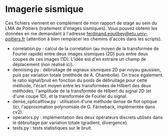 # Imagerie sismique

Ces fichiers viennent en complément de mon rapport de stage au sein du LMA de Poitiers (traitement d'images sismiques).
Vous pouvez obtenir les données en me demandant à l'adresse ferdinand.equilbey@etu.univ-poitiers.fr (attention à bien remplacer les chemins d'accès dans les scripts).

- correlation.py : calcul de la correlation (au moyen de la transformée de Fourier rapide) entre deux images sismiques (2D) puis entre deux coupes de ces images (1D). L'idée est d'en extraire un champ de déplacement (non réalisé ici).
- denoising.py : débruitage de signaux sismiques 2D par noyau gaussien, puis par variation totale (méthode de A. Chambolle). On trace également le ratio signal/bruit en fonction du poids de débruitage pour cette méthode, l'écart moyen entre les transformées de Hilbert des deux méthodes, l'amplitude de la transformée de Hilbert du signal 2D (et d'une coupe 1D), et la transformée de Fourier du signal.
- dense_opticalflow.py : utilisation d'une méthode dense de flot optique (ici, l'approximation polynomiale de G. Färneback, implémentée dans cv2).
- operators.py : implémentation des deux opérateurs discrets utilisés dans le débruitage par variation totale (gradient, divergence).
- tests.py : tests statistiques sur le bruit.
